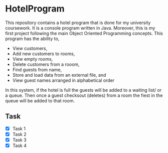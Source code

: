 # HotelProgram

This repository contains a hotel program that is done for my university coursework. It is a console program written in Java. Moreover, this is my first project following the main Object Oriented Programming concepts. This program has the ability to,
* View customers, 
* Add new customers to rooms,
* View empty rooms,
* Delete customers from a rooom,
* Find guests from name,
* Store and load data from an external file, and
* View guest names arranged in alphabetical order

In this system, if the hotel is full the guests will be added to a waiting list/ or a queue. Then once a guest checksout (deletes) from a room the fiest in the queue will be added to that room.

## Task ##
- [x] Task 1
- [x] Task 2
- [x] Task 3
- [x] Task 4
